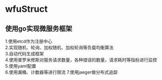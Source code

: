 # wfuStruct
使用go实现微服务框架
--------------
1.使用etcd作为注册中心  
2.实现随机、轮询、加权随机、加权轮询等负载均衡算法  
3.自动代码生成框架  
4.使用普罗米修斯对服务请求数量，各种错误的数量，请求耗时等指标进行监控  
5.使用yaml配置  
6.使用漏桶、计数器等进行限流
7.使用jaeger做分布式追踪